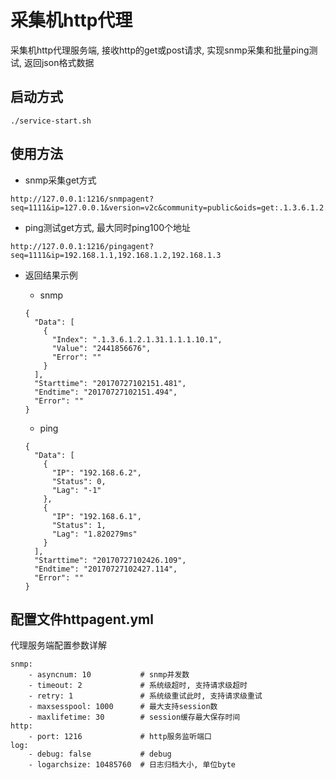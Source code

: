 采集机http代理
====

采集机http代理服务端, 接收http的get或post请求, 实现snmp采集和批量ping测试, 返回json格式数据

启动方式
----

```
./service-start.sh
```

使用方法
----

* snmp采集get方式
```
http://127.0.0.1:1216/snmpagent?seq=1111&ip=127.0.0.1&version=v2c&community=public&oids=get:.1.3.6.1.2.1.1.2.0!table:.1.3.6.1.2.1.31.1.1.1.1,.1.3.6.1.2.1.31.1.1.1.10
```

* ping测试get方式, 最大同时ping100个地址

```
http://127.0.0.1:1216/pingagent?seq=1111&ip=192.168.1.1,192.168.1.2,192.168.1.3
```

* 返回结果示例

    * snmp
    ```
    {
      "Data": [
        {
          "Index": ".1.3.6.1.2.1.31.1.1.1.10.1",
          "Value": "2441856676",
          "Error": ""
        }
      ],
      "Starttime": "20170727102151.481",
      "Endtime": "20170727102151.494",
      "Error": ""
    }
    ```
    
    * ping
    ```
    {
      "Data": [
        {
          "IP": "192.168.6.2",
          "Status": 0,
          "Lag": "-1"
        },
        {
          "IP": "192.168.6.1",
          "Status": 1,
          "Lag": "1.820279ms"
        }
      ],
      "Starttime": "20170727102426.109",
      "Endtime": "20170727102427.114",
      "Error": ""
    }
    ```
    
配置文件httpagent.yml
----

代理服务端配置参数详解

```
snmp:
    - asyncnum: 10           # snmp并发数
    - timeout: 2             # 系统级超时, 支持请求级超时
    - retry: 1               # 系统级重试此时, 支持请求级重试
    - maxsesspool: 1000      # 最大支持session数
    - maxlifetime: 30        # session缓存最大保存时间
http:
    - port: 1216             # http服务监听端口
log:
    - debug: false           # debug
    - logarchsize: 10485760  # 日志归档大小, 单位byte
```
